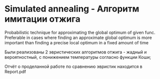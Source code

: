# Simulated annealing - Алгоритм имитации отжига

Probabilistic technique for approximating the global optimum of given func. Preferable in cases where finding an approximate global optimum is more important than finding a precise local optimum in a fixed amount of time

Были реализованы 2 эвристических алгоритмов отжига - жадный и вероятностный, с понижением температуры согласно функции Коши;

Отчёт о проделанной работе по сравнению эвристик находится в Report.pdf
